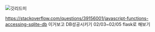 ![깃리드미](https://user-images.githubusercontent.com/119795609/215091440-15775e15-cd53-4062-b960-61f4098d2ff7.jpg)

https://stackoverflow.com/questions/39156001/javascript-functions-accessing-sqlite-db
이거보고 DB성공시키기 02/03~02/05
flask로 해보기

